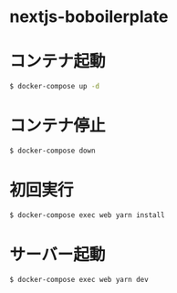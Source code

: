 # nextjs-boboilerplate

# コンテナ起動

```sh
$ docker-compose up -d
```

# コンテナ停止

```sh
$ docker-compose down
```

# 初回実行

```sh
$ docker-compose exec web yarn install
```

# サーバー起動

```sh
$ docker-compose exec web yarn dev
```
